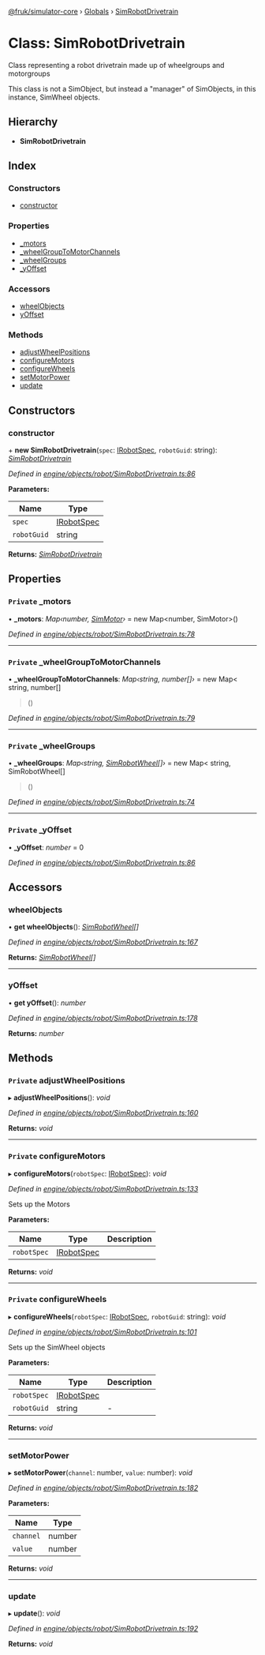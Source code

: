 [@fruk/simulator-core](../README.md) › [Globals](../globals.md) › [SimRobotDrivetrain](simrobotdrivetrain.md)

# Class: SimRobotDrivetrain

Class representing a robot drivetrain made up of wheelgroups and motorgroups

This class is not a SimObject, but instead a "manager" of SimObjects, in this
instance, SimWheel objects.

## Hierarchy

* **SimRobotDrivetrain**

## Index

### Constructors

* [constructor](simrobotdrivetrain.md#constructor)

### Properties

* [_motors](simrobotdrivetrain.md#private-_motors)
* [_wheelGroupToMotorChannels](simrobotdrivetrain.md#private-_wheelgrouptomotorchannels)
* [_wheelGroups](simrobotdrivetrain.md#private-_wheelgroups)
* [_yOffset](simrobotdrivetrain.md#private-_yoffset)

### Accessors

* [wheelObjects](simrobotdrivetrain.md#wheelobjects)
* [yOffset](simrobotdrivetrain.md#yoffset)

### Methods

* [adjustWheelPositions](simrobotdrivetrain.md#private-adjustwheelpositions)
* [configureMotors](simrobotdrivetrain.md#private-configuremotors)
* [configureWheels](simrobotdrivetrain.md#private-configurewheels)
* [setMotorPower](simrobotdrivetrain.md#setmotorpower)
* [update](simrobotdrivetrain.md#update)

## Constructors

###  constructor

\+ **new SimRobotDrivetrain**(`spec`: [IRobotSpec](../interfaces/irobotspec.md), `robotGuid`: string): *[SimRobotDrivetrain](simrobotdrivetrain.md)*

*Defined in [engine/objects/robot/SimRobotDrivetrain.ts:86](https://github.com/FRUK-Simulator/SimulatorCore/blob/cdc4cfb/src/engine/objects/robot/SimRobotDrivetrain.ts#L86)*

**Parameters:**

Name | Type |
------ | ------ |
`spec` | [IRobotSpec](../interfaces/irobotspec.md) |
`robotGuid` | string |

**Returns:** *[SimRobotDrivetrain](simrobotdrivetrain.md)*

## Properties

### `Private` _motors

• **_motors**: *Map‹number, [SimMotor](simmotor.md)›* = new Map<number, SimMotor>()

*Defined in [engine/objects/robot/SimRobotDrivetrain.ts:78](https://github.com/FRUK-Simulator/SimulatorCore/blob/cdc4cfb/src/engine/objects/robot/SimRobotDrivetrain.ts#L78)*

___

### `Private` _wheelGroupToMotorChannels

• **_wheelGroupToMotorChannels**: *Map‹string, number[]›* = new Map<
    string,
    number[]
  >()

*Defined in [engine/objects/robot/SimRobotDrivetrain.ts:79](https://github.com/FRUK-Simulator/SimulatorCore/blob/cdc4cfb/src/engine/objects/robot/SimRobotDrivetrain.ts#L79)*

___

### `Private` _wheelGroups

• **_wheelGroups**: *Map‹string, [SimRobotWheel](simrobotwheel.md)[]›* = new Map<
    string,
    SimRobotWheel[]
  >()

*Defined in [engine/objects/robot/SimRobotDrivetrain.ts:74](https://github.com/FRUK-Simulator/SimulatorCore/blob/cdc4cfb/src/engine/objects/robot/SimRobotDrivetrain.ts#L74)*

___

### `Private` _yOffset

• **_yOffset**: *number* = 0

*Defined in [engine/objects/robot/SimRobotDrivetrain.ts:86](https://github.com/FRUK-Simulator/SimulatorCore/blob/cdc4cfb/src/engine/objects/robot/SimRobotDrivetrain.ts#L86)*

## Accessors

###  wheelObjects

• **get wheelObjects**(): *[SimRobotWheel](simrobotwheel.md)[]*

*Defined in [engine/objects/robot/SimRobotDrivetrain.ts:167](https://github.com/FRUK-Simulator/SimulatorCore/blob/cdc4cfb/src/engine/objects/robot/SimRobotDrivetrain.ts#L167)*

**Returns:** *[SimRobotWheel](simrobotwheel.md)[]*

___

###  yOffset

• **get yOffset**(): *number*

*Defined in [engine/objects/robot/SimRobotDrivetrain.ts:178](https://github.com/FRUK-Simulator/SimulatorCore/blob/cdc4cfb/src/engine/objects/robot/SimRobotDrivetrain.ts#L178)*

**Returns:** *number*

## Methods

### `Private` adjustWheelPositions

▸ **adjustWheelPositions**(): *void*

*Defined in [engine/objects/robot/SimRobotDrivetrain.ts:160](https://github.com/FRUK-Simulator/SimulatorCore/blob/cdc4cfb/src/engine/objects/robot/SimRobotDrivetrain.ts#L160)*

**Returns:** *void*

___

### `Private` configureMotors

▸ **configureMotors**(`robotSpec`: [IRobotSpec](../interfaces/irobotspec.md)): *void*

*Defined in [engine/objects/robot/SimRobotDrivetrain.ts:133](https://github.com/FRUK-Simulator/SimulatorCore/blob/cdc4cfb/src/engine/objects/robot/SimRobotDrivetrain.ts#L133)*

Sets up the Motors

**Parameters:**

Name | Type | Description |
------ | ------ | ------ |
`robotSpec` | [IRobotSpec](../interfaces/irobotspec.md) |   |

**Returns:** *void*

___

### `Private` configureWheels

▸ **configureWheels**(`robotSpec`: [IRobotSpec](../interfaces/irobotspec.md), `robotGuid`: string): *void*

*Defined in [engine/objects/robot/SimRobotDrivetrain.ts:101](https://github.com/FRUK-Simulator/SimulatorCore/blob/cdc4cfb/src/engine/objects/robot/SimRobotDrivetrain.ts#L101)*

Sets up the SimWheel objects

**Parameters:**

Name | Type | Description |
------ | ------ | ------ |
`robotSpec` | [IRobotSpec](../interfaces/irobotspec.md) |   |
`robotGuid` | string | - |

**Returns:** *void*

___

###  setMotorPower

▸ **setMotorPower**(`channel`: number, `value`: number): *void*

*Defined in [engine/objects/robot/SimRobotDrivetrain.ts:182](https://github.com/FRUK-Simulator/SimulatorCore/blob/cdc4cfb/src/engine/objects/robot/SimRobotDrivetrain.ts#L182)*

**Parameters:**

Name | Type |
------ | ------ |
`channel` | number |
`value` | number |

**Returns:** *void*

___

###  update

▸ **update**(): *void*

*Defined in [engine/objects/robot/SimRobotDrivetrain.ts:192](https://github.com/FRUK-Simulator/SimulatorCore/blob/cdc4cfb/src/engine/objects/robot/SimRobotDrivetrain.ts#L192)*

**Returns:** *void*
